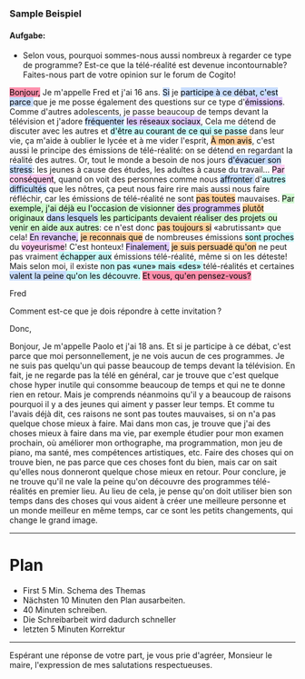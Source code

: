  ### Sample Beispiel

#### Aufgabe:
- Selon vous, pourquoi sommes-nous aussi nombreux à regarder ce type de programme? Est-ce que la télé-réalité est devenue incontournable? Faites-nous part de votre opinion sur le forum de Cogito!

<mark style="background: #FF5582A6;">Bonjour,</mark>
Je m'appelle Fred et j'ai 16 ans. <mark style="background: #ADCCFFA6;">Si</mark> je <mark style="background: #ADCCFFA6;">participe à ce débat, c'est parce </mark>que je me posse également des questions sur ce type d'<mark style="background: #D2B3FFA6;">émissions</mark>. 
Comme d'autres adolescents, je passe beaucoup de temps devant la télévision et j'adore <mark style="background: #ADCCFFA6;">fréquenter</mark> <mark style="background: #D2B3FFA6;">les réseaux sociaux</mark>, Cela me détend de discuter avec les autres et <mark style="background: #ABF7F7A6;">d'être au courant de ce qui se passe</mark> dans leur vie, ça m'aide à oublier le lycée et à me vider l'esprit,
<mark style="background: #FFB86CA6;">À mon avis</mark>, c'est aussi le principe des émissions de télé-réalité: on se détend en regardant la réalité des autres. Or, tout le monde a besoin de nos jours <mark style="background: #ADCCFFA6;">d'évacuer son stress</mark>: les jeunes à cause des études, les adultes à cause du travail... <mark style="background: #FFB8EBA6;">Par conséquent</mark>, quand on voit des personnes comme nous <mark style="background: #ADCCFFA6;">affronter </mark>d'<mark style="background: #ABF7F7A6;">autres</mark> <mark style="background: #ADCCFFA6;">difficultés</mark> que les nôtres, ça peut nous faire rire mais aussi nous faire réfléchir, car les émissions de télé-réalité ne sont <mark style="background: #FFB86CA6;">pas toutes</mark> mauvaises. 
<mark style="background: #BBFABBA6;">Par exemple, j'ai déjà eu l'occasion de visionner</mark> <mark style="background: #D2B3FFA6;">des programmes</mark> <mark style="background: #FFB86CA6;">plutôt</mark> <mark style="background: #BBFABBA6;">originaux</mark> <mark style="background: #ADCCFFA6;">dans lesquels</mark><mark style="background: #BBFABBA6;"> les participants devaient réaliser des projets ou venir en aide aux autres</mark>: ce n'est donc <mark style="background: #FFB86CA6;">pas toujours si</mark> «abrutissant» que cela! <mark style="background: #D2B3FFA6;">En revanche,</mark> <mark style="background: #FFB86CA6;">je reconnais que</mark> de nombreuses émissions <mark style="background: #ABF7F7A6;">sont proches </mark>du <mark style="background: #FFB8EBA6;">voyeurisme</mark>! C'est honteux!
<mark style="background: #D2B3FFA6;">Finalement,</mark> <mark style="background: #FFB86CA6;">je suis persuadé qu'on</mark> ne peut pas vraiment<mark style="background: #ABF7F7A6;"> échapper aux</mark> émissions télé-réalité, même si on les déteste! Mais selon moi, il existe <mark style="background: #ABF7F7A6;">non pas «une» mais «des» </mark>télé-réalités et certaines<mark style="background: #ADCCFFA6;"> valent la peine </mark><mark style="background: #ABF7F7A6;">qu'on les découvre.</mark>
<mark style="background: #FF5582A6;">Et vous, qu'en pensez-vous?</mark>


Fred

Comment est-ce que je dois répondre à cette invitation ?

Donc, 

Bonjour, 
Je m'appelle Paolo et j'ai 18 ans. Et si je participe à ce débat, c'est parce que moi personnellement, je ne vois aucun de ces programmes. 
Je ne suis pas quelqu'un qui passe beaucoup de temps devant la télévision. En fait, je ne regarde pas la télé en général, car je trouve que c'est quelque chose hyper inutile qui consomme beaucoup de temps et qui ne te donne rien en retour. Mais je comprends néanmoins qu'il y a beaucoup de raisons pourquoi il y a des jeunes qui aiment y passer leur temps. Et comme tu l'avais déjà dit, ces raisons ne sont pas toutes mauvaises, si on n'a pas quelque chose mieux à faire.
Mai dans mon cas, je trouve que j'ai des choses mieux à faire dans ma vie, par exemple étudier pour mon examen prochain, où améliorer mon orthographe, ma programmation, mon jeu de piano, ma santé, mes compétences artistiques, etc. 
Faire des choses qui on trouve bien, ne pas parce que ces choses font du bien, mais car on sait qu'elles nous donneront quelque chose mieux en retour. 
Pour conclure, je ne trouve qu'il ne vale la peine qu'on découvre des programmes télé-réalités en premier lieu. Au lieu de cela, je pense qu'on doit utiliser bien son temps dans des choses qui  vous aident à créer une meilleure personne et un monde meilleur en même temps, car ce sont les petits changements, qui change le grand image.

***
# Plan 
- First 5 Min. Schema des Themas 
- Nächsten 10 Minuten den Plan ausarbeiten.
- 40 Minuten schreiben.
- Die Schreibarbeit wird dadurch schneller
- letzten 5 Minuten Korrektur

*** 
Espérant une réponse de votre part, je vous prie d'agréer, Monsieur le maire, l'expression de mes salutations respectueuses.